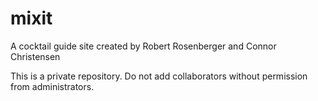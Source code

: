 # mixit
A cocktail guide site created by Robert Rosenberger and Connor Christensen

This is a private repository. Do not add collaborators without permission
   from administrators.
